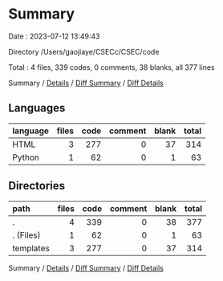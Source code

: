 # Summary

Date : 2023-07-12 13:49:43

Directory /Users/gaojiaye/CSECc/CSEC/code

Total : 4 files,  339 codes, 0 comments, 38 blanks, all 377 lines

Summary / [Details](details.md) / [Diff Summary](diff.md) / [Diff Details](diff-details.md)

## Languages
| language | files | code | comment | blank | total |
| :--- | ---: | ---: | ---: | ---: | ---: |
| HTML | 3 | 277 | 0 | 37 | 314 |
| Python | 1 | 62 | 0 | 1 | 63 |

## Directories
| path | files | code | comment | blank | total |
| :--- | ---: | ---: | ---: | ---: | ---: |
| . | 4 | 339 | 0 | 38 | 377 |
| . (Files) | 1 | 62 | 0 | 1 | 63 |
| templates | 3 | 277 | 0 | 37 | 314 |

Summary / [Details](details.md) / [Diff Summary](diff.md) / [Diff Details](diff-details.md)